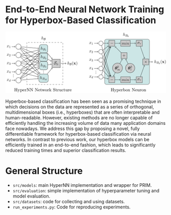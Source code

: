 # End-to-End Neural Network Training for Hyperbox-Based Classification

![hypernn](hypernn.png)

Hyperbox-based classification has been seen as a promising technique in which decisions on the data are represented as a series of orthogonal, multidimensional boxes (i.e., hyperboxes) that are often interpretable and human-readable. However, existing methods are no longer capable of efficiently handling the increasing volume of data many application domains face nowadays. We address this gap by proposing a novel, fully differentiable framework for hyperbox-based classification via neural networks. In contrast to previous work, our hyperbox models can be efficiently trained in an end-to-end fashion, which leads to significantly reduced training times and superior classification results.



# General Structure
- `src/models`: main HyperNN implementation and wrapper for PRIM.
- `src/evaluation`: simple implementation of hyperparameter tuning and model evaluation.
- `src/datasets`: code for collecting and using datasets.
- `run_experiments.py`: Code for reproducing experiments.

